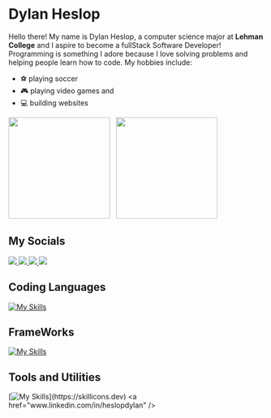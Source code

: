 <h1>Dylan Heslop</h1>

 Hello there! My name is Dylan Heslop, a computer science major at <b>Lehman College</b> and I aspire to become a fullStack Software Developer! 
 Programming is something I adore because I love solving problems and helping people learn how to code. My hobbies include:
 - ⚽ playing soccer
 - 🎮 playing video games and
 - 💻 building websites


<img src="https://github-readme-stats.vercel.app/api?username=dylan-dot-c&show_icons=true&theme=nightowl&border_color=red" height="200" />&nbsp;&nbsp;&nbsp;<img src="https://github-readme-stats.vercel.app/api/top-langs/?username=dylan-dot-c&theme=radical&layout=compact&hide=jupyter" height="200" />

## My Socials
<a href="https://linkedin.com/in/heslopdylan">
<img src="https://img.shields.io/badge/LinkedIn-blue?style=for-the-badge&color=blue" />
</a>
<a href="https://www.frontendmentor.io/profile/dylan-dot-c">
<img src="https://img.shields.io/badge/%2540-Frontend%20Mentor-blue?style=for-the-badge&label=%20&color=blue" />
</a>
<a href="https://www.codewars.com/users/dylan-dot-c">
<img src="https://img.shields.io/badge/CodeWars-orange?style=for-the-badge&label=%20&color=orange" />
</a>
<a href="https://www.codingame.com/profile/ef9b6cc10aa55dc717aed4363b85fa0d2604134">
<img src="https://img.shields.io/badge/Clash_Of_Code-orange?style=for-the-badge&label=%20&color=yellow" />
</a>

## Coding Languages
[![My Skills](https://skillicons.dev/icons?i=html,css,javascript,java,python,c,cpp,cs,ts)](https://skillicons.dev)

## FrameWorks
[![My Skills](https://skillicons.dev/icons?i=react,nodejs,expressjs,vue,nextjs,flask,tailwind)](https://skillicons.dev)

## Tools and Utilities
[![My Skills](https://skillicons.dev/icons?i=git,pinia,postgres,mysql,postman,supabase,sequelize,)](https://skillicons.dev)
<a href="www.linkedin.com/in/heslopdylan" />
